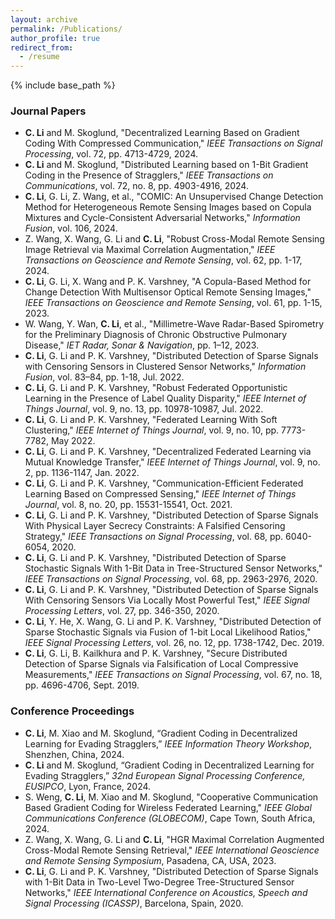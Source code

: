 ```yaml
---
layout: archive
permalink: /Publications/
author_profile: true
redirect_from:
  - /resume
---
```


{% include base_path %}

### Journal Papers

- **C. Li** and M. Skoglund, "Decentralized Learning Based on Gradient Coding With Compressed Communication," *IEEE Transactions on Signal Processing*, vol. 72, pp. 4713-4729, 2024.
- **C. Li** and M. Skoglund, "Distributed Learning based on 1-Bit Gradient Coding in the Presence of Stragglers," *IEEE Transactions on Communications*, vol. 72, no. 8, pp. 4903-4916, 2024.
- **C. Li**, G. Li, Z. Wang, et al., "COMIC: An Unsupervised Change Detection Method for Heterogeneous Remote Sensing Images based on Copula Mixtures and Cycle-Consistent Adversarial Networks," *Information Fusion*, vol. 106, 2024.
- Z. Wang, X. Wang, G. Li and **C. Li**, "Robust Cross-Modal Remote Sensing Image Retrieval via Maximal Correlation Augmentation," *IEEE Transactions on Geoscience and Remote Sensing*, vol. 62, pp. 1-17, 2024.
- **C. Li**, G. Li, X. Wang and P. K. Varshney, "A Copula-Based Method for Change Detection With Multisensor Optical Remote Sensing Images," *IEEE Transactions on Geoscience and Remote Sensing*, vol. 61, pp. 1-15, 2023.
- W. Wang, Y. Wan, **C. Li**, et al., "Millimetre-Wave Radar-Based Spirometry for the Preliminary Diagnosis of Chronic Obstructive Pulmonary Disease," *IET Radar, Sonar & Navigation*, pp. 1–12, 2023.
- **C. Li**, G. Li and P. K. Varshney, "Distributed Detection of Sparse Signals with Censoring Sensors in Clustered Sensor Networks," *Information Fusion*, vol. 83–84, pp. 1-18, Jul. 2022.
- **C. Li**, G. Li and P. K. Varshney, "Robust Federated Opportunistic Learning in the Presence of Label Quality Disparity," *IEEE Internet of Things Journal*, vol. 9, no. 13, pp. 10978-10987, Jul. 2022.
- **C. Li**, G. Li and P. K. Varshney, "Federated Learning With Soft Clustering," *IEEE Internet of Things Journal*, vol. 9, no. 10, pp. 7773-7782, May 2022.
- **C. Li**, G. Li and P. K. Varshney, "Decentralized Federated Learning via Mutual Knowledge Transfer," *IEEE Internet of Things Journal*, vol. 9, no. 2, pp. 1136-1147, Jan. 2022.
- **C. Li**, G. Li and P. K. Varshney, "Communication-Efficient Federated Learning Based on Compressed Sensing," *IEEE Internet of Things Journal*, vol. 8, no. 20, pp. 15531-15541, Oct. 2021.
- **C. Li**, G. Li and P. K. Varshney, "Distributed Detection of Sparse Signals With Physical Layer Secrecy Constraints: A Falsified Censoring Strategy," *IEEE Transactions on Signal Processing*, vol. 68, pp. 6040-6054, 2020.
- **C. Li**, G. Li and P. K. Varshney, "Distributed Detection of Sparse Stochastic Signals With 1-Bit Data in Tree-Structured Sensor Networks," *IEEE Transactions on Signal Processing*, vol. 68, pp. 2963-2976, 2020.
- **C. Li**, G. Li and P. K. Varshney, "Distributed Detection of Sparse Signals With Censoring Sensors Via Locally Most Powerful Test," *IEEE Signal Processing Letters*, vol. 27, pp. 346-350, 2020.
- **C. Li**, Y. He, X. Wang, G. Li and P. K. Varshney, "Distributed Detection of Sparse Stochastic Signals via Fusion of 1-bit Local Likelihood Ratios," *IEEE Signal Processing Letters*, vol. 26, no. 12, pp. 1738-1742, Dec. 2019.
- **C. Li**, G. Li, B. Kailkhura and P. K. Varshney, "Secure Distributed Detection of Sparse Signals via Falsification of Local Compressive Measurements," *IEEE Transactions on Signal Processing*, vol. 67, no. 18, pp. 4696-4706, Sept. 2019.

### Conference Proceedings
- **C. Li**, M. Xiao and M. Skoglund, “Gradient Coding in Decentralized Learning for Evading Stragglers,” *IEEE Information Theory Workshop*, Shenzhen, China, 2024.
- **C. Li** and M. Skoglund, “Gradient Coding in Decentralized Learning for Evading Stragglers,” *32nd European Signal Processing Conference, EUSIPCO*, Lyon, France, 2024.
- S. Weng, **C. Li**, M. Xiao and M. Skoglund, "Cooperative Communication Based Gradient Coding for Wireless Federated Learning," *IEEE Global Communications Conference (GLOBECOM)*, Cape Town, South Africa, 2024.
- Z. Wang, X. Wang, G. Li and **C. Li**, "HGR Maximal Correlation Augmented Cross-Modal Remote Sensing Retrieval," *IEEE International Geoscience and Remote Sensing Symposium*, Pasadena, CA, USA, 2023.
- **C. Li**, G. Li and P. K. Varshney, "Distributed Detection of Sparse Signals with 1-Bit Data in Two-Level Two-Degree Tree-Structured Sensor Networks," *IEEE International Conference on Acoustics, Speech and Signal Processing (ICASSP)*, Barcelona, Spain, 2020.

